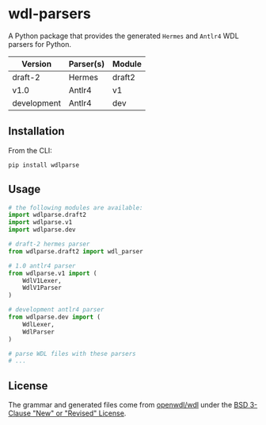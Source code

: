 # wdl-parsers

A Python package that provides the generated `Hermes` and `Antlr4` WDL parsers for Python.

| Version | Parser(s) | Module |
|---------|-----------|--------|
| draft-2 | Hermes | draft2 |
| v1.0 | Antlr4 | v1 |
| development | Antlr4 |dev |


## Installation

From the CLI:

```
pip install wdlparse
```

## Usage

```python
# the following modules are available:
import wdlparse.draft2
import wdlparse.v1
import wdlparse.dev
```

```python
# draft-2 hermes parser
from wdlparse.draft2 import wdl_parser

# 1.0 antlr4 parser
from wdlparse.v1 import (
    WdlV1Lexer,
    WdlV1Parser
)

# development antlr4 parser
from wdlparse.dev import (
    WdlLexer,
    WdlParser
)

# parse WDL files with these parsers
# ...
```

## License

The grammar and generated files come from [openwdl/wdl](https://github.com/openwdl/wdl/) under the [BSD 3-Clause "New" or "Revised" License](https://github.com/openwdl/wdl/blob/main/LICENSE).
